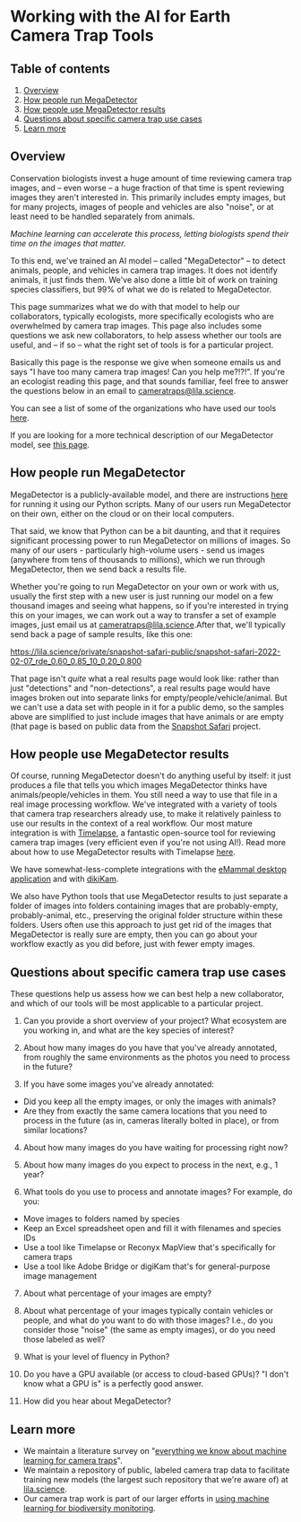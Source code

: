 # Working with the AI for Earth Camera Trap Tools

## Table of contents

1. [Overview](#overview)<br/>
2. [How people run MegaDetector](#how-people-run-megadetector)<br/>
3. [How people use MegaDetector results](#how-people-use-megadetector-results)<br/>
4. [Questions about specific camera trap use cases](#questions-about-specific-camera-trap-use-cases)<br/>
5. [Learn more](#learn-more)<br/>

## Overview

Conservation biologists invest a huge amount of time reviewing camera trap images, and &ndash; even worse &ndash; a huge fraction of that time is spent reviewing images they aren't interested in.  This primarily includes empty images, but for many projects, images of people and vehicles are also "noise", or at least need to be handled separately from animals.

*Machine learning can accelerate this process, letting biologists spend their time on the images that matter.*

To this end, we've trained an AI model &ndash; called "MegaDetector" &ndash; to detect animals, people, and vehicles in camera trap images.  It does not identify animals, it just finds them.  We've also done a little bit of work on training species classifiers, but 99% of what we do is related to MegaDetector.

This page summarizes what we do with that model to help our collaborators, typically ecologists, more specifically ecologists who are overwhelmed by camera trap images.  This page also includes some questions we ask new collaborators, to help assess whether our tools are useful, and &ndash; if so &ndash; what the right set of tools is for a particular project.

Basically this page is the response we give when someone emails us and says "I have too many camera trap images!  Can you help me?!?!".  If you're an ecologist reading this page, and that sounds familiar, feel free to answer the questions below in an email to <a href="mailto:cameratraps@lila.science">cameratraps@lila.science</a>.

You can see a list of some of the organizations who have used our tools [here](https://github.com/microsoft/CameraTraps/#who-is-using-the-ai-for-earth-camera-trap-tools).

If you are looking for a more technical description of our MegaDetector model, see [this page](megadetector.md).

## How people run MegaDetector

MegaDetector is a publicly-available model, and there are instructions [here](https://github.com/microsoft/CameraTraps/blob/main/megadetector.md#using-the-model) for running it using our Python scripts.  Many of our users run MegaDetector on their own, either on the cloud or on their local computers.

That said, we know that Python can be a bit daunting, and that it requires significant processing power to run MegaDetector on millions of images.  So many of our users - particularly high-volume users - send us images (anywhere from tens of thousands to millions), which we run through MegaDetector, then we send back a results file.

Whether you're going to run MegaDetector on your own or work with us, usually the first step with a new user is just running our model on a few thousand images and seeing what happens, so if you're interested in trying this on your images, we can work out a way to transfer a set of example images, just email us at <a href="mailto:cameratraps@lila.science">cameratraps@lila.science</a>.After that, we'll typically send back a page of sample results, like this one:

<https://lila.science/private/snapshot-safari-public/snapshot-safari-2022-02-07_rde_0.60_0.85_10_0.20_0.800>

That page isn't <i>quite</i> what a real results page would look like: rather than just "detections" and "non-detections", a real results page would have images broken out into separate links for empty/people/vehicle/animal.  But we can't use a data set with people in it for a public demo, so the samples above are simplified to just include images that have animals or are empty (that page is based on public data from the <a href="https://www.zooniverse.org/organizations/meredithspalmer/snapshot-safari">Snapshot Safari</a> project.


## How people use MegaDetector results

Of course, running MegaDetector doesn't do anything useful by itself: it just produces a file that tells you which images MegaDetector thinks have animals/people/vehicles in them.  You still need a way to use that file in a real image processing workflow.  We've integrated with a variety of tools that camera trap researchers already use, to make it relatively painless to use our results in the context of a real workflow.  Our most mature integration is with <a href="http://saul.cpsc.ucalgary.ca/timelapse/">Timelapse</a>, a fantastic open-source tool for reviewing camera trap images (very efficient even if you're not using AI!).  Read more about how to use MegaDetector results with Timelapse [here](https://github.com/microsoft/CameraTraps/blob/master/api/batch_processing/integration/timelapse.md).

We have somewhat-less-complete integrations with the [eMammal desktop application](https://github.com/microsoft/CameraTraps/blob/master/api/batch_processing/integration/eMammal) and with [dikiKam](https://github.com/microsoft/CameraTraps/tree/master/api/batch_processing/integration/digiKam).

We also have Python tools that use MegaDetector results to just separate a folder of images into folders containing images that are probably-empty, probably-animal, etc., preserving the original folder structure within these folders.  Users often use this approach to just get rid of the images that MegaDetector is really sure are empty, then you can go about your workflow exactly as you did before, just with fewer empty images.


## Questions about specific camera trap use cases

These questions help us assess how we can best help a new collaborator, and which of our tools will be most applicable to a particular project.

1. Can you provide a short overview of your project?  What ecosystem are you working in, and what are the key species of interest?

2. About how many images do you have that you've already annotated, from roughly the same environments as the photos you need to process in the future?

3. If you have some images you've already annotated:

  - Did you keep all the empty images, or only the images with animals?
  - Are they from exactly the same camera locations that you need to process in the future (as in, cameras literally bolted in place), or from similar locations?

4. About how many images do you have waiting for processing right now?

5. About how many images do you expect to process in the next, e.g., 1 year?

6. What tools do you use to process and annotate images?  For example, do you:

  - Move images to folders named by species
  - Keep an Excel spreadsheet open and fill it with filenames and species IDs
  - Use a tool like Timelapse or Reconyx MapView that's specifically for camera traps
  - Use a tool like Adobe Bridge or digiKam that's for general-purpose image management
	
7. About what percentage of your images are empty?

8. About what percentage of your images typically contain vehicles or people, and what do you want to do with those images?  I.e., do you consider those "noise" (the same as empty images), or do you need those labeled as well?

9. What is your level of fluency in Python?  

10. Do you have a GPU available (or access to cloud-based GPUs)?  "I don't know what a GPU is" is a perfectly good answer.

11. How did you hear about MegaDetector?

## Learn more

* We maintain a literature survey on "[everything we know about machine learning for camera traps](https://github.com/agentmorris/camera-trap-ml-survey)".
* We maintain a repository of public, labeled camera trap data to facilitate training new models (the largest such repository that we're aware of) at [lila.science](http://lila.science/datasets).
* Our camera trap work is part of our larger efforts in [using machine learning for biodiversity monitoring](http://aka.ms/biodiversitysurveys).
